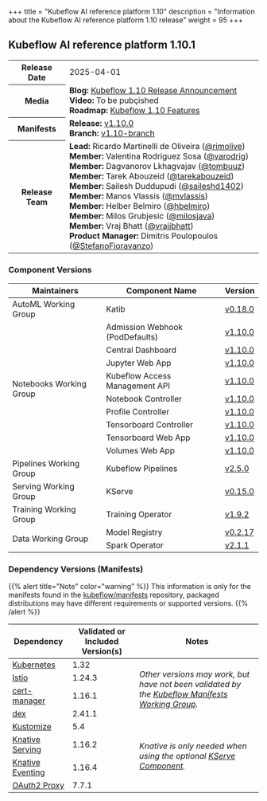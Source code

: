 +++
title = "Kubeflow AI reference platform 1.10"
description = "Information about the Kubeflow AI reference platform 1.10 release"
weight = 95
+++

## Kubeflow AI reference platform 1.10.1

<div class="table-responsive">
<table class="table table-bordered">
  <tbody>
    <tr>
      <th class="table-light">Release Date</th>
      <td>
        2025-04-01
      </td>
    </tr>
    <tr>
      <th class="table-light">Media</th>
      <td>
        <b>Blog:</b> 
          <a href="https://blog.kubeflow.org/kubeflow-1.10-release/">Kubeflow 1.10 Release Announcement</a>
        <br>
        <b>Video:</b> 
          To be pubçished
        <br>
        <b>Roadmap:</b>
          <a href="https://github.com/kubeflow/kubeflow/blob/master/ROADMAP.md#kubeflow-110-release-planned-for-release-mar-2025">Kubeflow 1.10 Features</a>
      </td>
    </tr>
    <tr>
      <th class="table-light">Manifests</th>
      <td>
        <b>Release:</b> 
          <a href="https://github.com/kubeflow/manifests/releases/tag/v1.10.0">v1.10.0</a>
        <br>
        <b>Branch:</b>
          <a href="https://github.com/kubeflow/manifests/tree/v1.10-branch">v1.10-branch</a>
      </td>
    </tr>
    <tr>
      <th class="table-light">Release Team</th>
      <td>
        <b>Lead:</b> Ricardo Martinelli de Oliveira (<a href="https://github.com/rimolive">@rimolive</a>)
        <br>
        <b>Member:</b> Valentina Rodriguez Sosa (<a href="https://github.com/varodrig">@varodrig</a>)
        <br>
        <b>Member:</b> Dagvanorov Lkhagvajav (<a href="https://github.com/tombuuz">@tombuuz</a>)
        <br>
        <b>Member:</b> Tarek Abouzeid (<a href="https://github.com/tarekabouzeid">@tarekabouzeid</a>)
        <br>
        <b>Member:</b> Sailesh Duddupudi (<a href="https://github.com/saileshd1402">@saileshd1402</a>)
        <br>
        <b>Member:</b> Manos Vlassis (<a href="https://github.com/mvlassis">@mvlassis</a>)
        <br>
        <b>Member:</b> Helber Belmiro (<a href="https://github.com/hbelmiro">@hbelmiro</a>)
        <br>
        <b>Member:</b> Milos Grubjesic (<a href="https://github.com/milosjava">@milosjava</a>)
        <br>
        <b>Member:</b> Vraj Bhatt (<a href="https://github.com/vrajjbhatt">@vrajjbhatt</a>)
        <br>
        <b>Product Manager:</b> Dimitris Poulopoulos (<a href="https://github.com/StefanoFioravanzo">@StefanoFioravanzo</a>)
      </td>
    </tr>
  </tbody>
</table>
</div>

### Component Versions

<div class="table-responsive">
<table class="table table-bordered">
    <thead class="thead-light">
      <tr>
        <th>Maintainers</th>
        <th>Component Name</th>
        <th>Version</th>
      </tr>
    </thead>
  <tbody>
      <!-- ======================= -->
      <!-- AutoML Working Group -->
      <!-- ======================= -->
      <tr>
        <td rowspan="1" class="align-middle">AutoML Working Group</td>
        <td>Katib</td>
        <td>
          <a href="https://github.com/kubeflow/katib/releases/tag/v0.18.0">v0.18.0</a>
        </td>
      </tr>
      <!-- ======================= -->
      <!-- Notebooks Working Group -->
      <!-- ======================= -->
      <tr>
        <td rowspan="9" class="align-middle">Notebooks Working Group</td>
        <td>Admission Webhook (PodDefaults)</td>
        <td>
          <a href="https://github.com/kubeflow/kubeflow/tree/v1.10.0/components/admission-webhook">v1.10.0</a>
        </td>
      </tr>
      <tr>
        <td>Central Dashboard</td>
        <td>
          <a href="https://github.com/kubeflow/kubeflow/tree/v1.10.0/components/centraldashboard">v1.10.0</a>
        </td>
      </tr>
      <tr>
        <td>Jupyter Web App</td>
        <td>
          <a href="https://github.com/kubeflow/kubeflow/tree/v1.10.0/components/crud-web-apps/jupyter">v1.10.0</a>
        </td>
      </tr>
      <tr>
        <td>Kubeflow Access Management API</td>
        <td>
          <a href="https://github.com/kubeflow/kubeflow/tree/v1.10.0/components/access-management">v1.10.0</a>
        </td>
      </tr>
      <tr>
        <td>Notebook Controller</td>
        <td>
          <a href="https://github.com/kubeflow/kubeflow/tree/v1.10.0/components/notebook-controller">v1.10.0</a>
        </td>
      </tr>
      <tr>
        <td>Profile Controller</td>
        <td>
          <a href="https://github.com/kubeflow/kubeflow/tree/v1.10.0/components/profile-controller">v1.10.0</a>
        </td>
      </tr>
      <tr>
        <td>Tensorboard Controller</td>
        <td>
          <a href="https://github.com/kubeflow/kubeflow/tree/v1.10.0/components/notebook-controller">v1.10.0</a>
        </td>
      </tr>
      <tr>
        <td>Tensorboard Web App</td>
        <td>
          <a href="https://github.com/kubeflow/kubeflow/tree/v1.10.0/components/crud-web-apps/volumes">v1.10.0</a>
        </td>
      </tr>
      <tr>
        <td>Volumes Web App</td>
        <td>
          <a href="https://github.com/kubeflow/kubeflow/tree/v1.10.0/components/crud-web-apps/tensorboards">v1.10.0</a>
        </td>
      </tr>
      <!-- ======================= -->
      <!-- Pipelines Working Group -->
      <!-- ======================= -->
      <tr>
        <td rowspan="1" class="align-middle">Pipelines Working Group</td>
        <td>Kubeflow Pipelines</td>
        <td>
          <a href="https://github.com/kubeflow/pipelines/releases/tag/2.5.0">v2.5.0</a>
        </td>
      </tr>
      <!-- ======================= -->
      <!-- Serving Working Group -->
      <!-- ======================= -->
      <tr>
        <td rowspan="1" class="align-middle">Serving Working Group</td>
        <td>KServe</td>
        <td>
          <a href="https://github.com/kserve/kserve/releases/tag/v0.15.0">v0.15.0</a>
        </td>
      </tr>
      <!-- ======================= -->
      <!-- Training Working Group -->
      <!-- ======================= -->
      <tr>
        <td rowspan="1" class="align-middle">Training Working Group</td>
        <td>Training Operator</td>
        <td>
          <a href="https://github.com/kubeflow/training-operator/releases/tag/v1.9.2">v1.9.2</a>
        </td>
      </tr>
      <!-- ======================= -->
      <!-- Data Working Group -->
      <!-- ======================= -->
      <tr>
        <td rowspan="2" class="align-middle">Data Working Group</td>
        <td>Model Registry</td>
        <td>
          <a href="https://github.com/kubeflow/model-registry/releases/tag/v0.2.17">v0.2.17</a>
        </td>
      </tr>
      <tr>
        <td>Spark Operator</td>
        <td>
          <a href="https://github.com/kubeflow/spark-operator/releases/tag/v2.1.1">v2.1.1</a>
        </td>
      </tr>
  </tbody>
</table>
</div>

### Dependency Versions (Manifests)

{{% alert title="Note" color="warning" %}}
This information is only for the manifests found in the <a href="https://github.com/kubeflow/manifests">kubeflow/manifests</a> repository, packaged distributions may have different requirements or supported versions.
{{% /alert %}}

<div class="table-responsive">
<table class="table table-bordered">
    <thead class="thead-light">
      <tr>
        <th>Dependency</th>
        <th>Validated or Included Version(s)</th>
        <th>Notes</th>
      </tr>
    </thead>
  <tbody>
      <!-- ======================= -->
      <!-- Kubernetes -->
      <!-- ======================= -->
      <tr>
        <td>
          <a href="https://kubernetes.io/">Kubernetes</a>
        </td>
        <td>1.32</td>
        <td rowspan="4" class="align-middle">
          <i>Other versions may work, but have not been validated by the <a href="https://github.com/kubeflow/community/tree/master/wg-manifests">Kubeflow Manifests Working Group</a>.</i>
        </td>
      </tr>
      <!-- ======================= -->
      <!-- Istio -->
      <!-- ======================= -->
      <tr>
        <td>
          <a href="https://istio.io/">Istio</a>
        </td>
        <td>1.24.3</td>
      </tr>
      <!-- ======================= -->
      <!-- cert-manager  -->
      <!-- ======================= -->
      <tr>
        <td>
          <a href="https://cert-manager.io/">cert-manager</a>
        </td>
        <td>1.16.1</td>
      </tr>
      <!-- ======================= -->
      <!-- dex  -->
      <!-- ======================= -->
      <tr>
        <td>
          <a href="https://dexidp.io/">dex</a>
        </td>
        <td>2.41.1</td>
      </tr>
      <!-- ======================= -->
      <!-- Kustomize  -->
      <!-- ======================= -->
      <tr>
        <td>
          <a href="https://kustomize.io/">Kustomize</a>
        </td>
        <td>5.4</td>
      </tr>
      <!-- ======================= -->
      <!-- Knative Serving -->
      <!-- ======================= -->
      <tr>
        <td>
          <a href="https://knative.dev/docs/serving/">Knative Serving</a>
        </td>
        <td>1.16.2</td>
        <td rowspan="2" class="align-middle">
          <i>Knative is only needed when using the optional <a href="https://kserve.github.io/website/">KServe Component</a>.</i>
        </td>
      </tr>
      <!-- ======================= -->
      <!-- Knative Eventing -->
      <!-- ======================= -->
      <tr>
        <td>
          <a href="https://knative.dev/docs/eventing/">Knative Eventing</a>
        </td>
        <td>1.16.4</td>
      </tr>
      <!-- ======================= -->
      <!-- OAuth2-proxy -->
      <!-- ======================= -->
      <tr>
        <td>
          <a href="https://github.com/oauth2-proxy/oauth2-proxy/releases/tag/v7.6.0">OAuth2 Proxy</a>
        </td>
        <td>7.7.1</td>
      </tr>
  </tbody>
</table>
</div>
